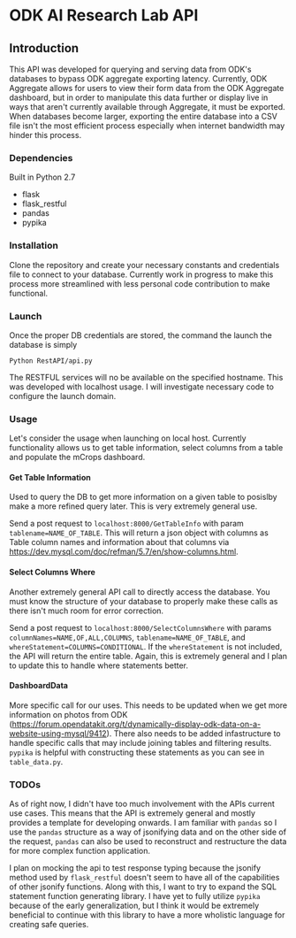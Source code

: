 # ODK AI Research Lab API


## Introduction

This API was developed for querying and serving data from ODK's databases to bypass ODK aggregate exporting latency. Currently, ODK Aggregate allows for users to view their form data from the ODK Aggregate dashboard, but in order to manipulate this data further or display live in ways that aren't currently available through Aggregate, it must be exported. When databases become larger, exporting the entire database into a CSV file isn't the most efficient process especially when internet bandwidth may hinder this process. 


### Dependencies
Built in Python 2.7

- flask
- flask_restful
- pandas
- pypika

### Installation

Clone the repository and create your necessary constants and credentials file to connect to your database. Currently work in progress to make this process more streamlined with less personal code contribution to make functional.

### Launch

Once the proper DB credentials are stored, the command the launch the database is simply
 ```
 Python RestAPI/api.py
 ```
 
 The RESTFUL services will no be available on the specified hostname. This was developed with localhost usage. I will investigate necessary code to configure the launch domain. 
 
 ### Usage
 
 Let's consider the usage when launching on local host. Currently functionality allows us to get table information, select columns from a table and populate the mCrops dashboard. 
 
 #### Get Table Information
 
Used to query the DB to get more information on a given table to posislby make a more refined query later. This is very extremely general use.
 
Send a post request to `localhost:8000/GetTableInfo` with param `tablename=NAME_OF_TABLE`. This will return a json object with columns as Table column names and information about that columns via https://dev.mysql.com/doc/refman/5.7/en/show-columns.html. 

#### Select Columns Where

Another extremely general API call to directly access the database. You must know the structure of your database to properly make these calls as there isn't much room for error correction.

Send a post request to `localhost:8000/SelectColumnsWhere` with params `columnNames=NAME,OF,ALL,COLUMNS`, `tablename=NAME_OF_TABLE`, and `whereStatement=COLUMNS=CONDITIONAL`. If the `whereStatement` is not included, the API will return the entire table. Again, this is extremely general and I plan to update this to handle where statements better.

#### DashboardData

More specific call for our uses. This needs to be updated when we get more information on photos from ODK (https://forum.opendatakit.org/t/dynamically-display-odk-data-on-a-website-using-mysql/9412). There also needs to be added infastructure to handle specific calls that may include joining tables and filtering results. `pypika` is helpful with constructing these statements as you can see in  `table_data.py`. 


### TODOs

As of right now, I didn't have too much involvement with the APIs current use cases. This means that the API is extremely general and mostly provides a template for developing onwards. I am familiar with `pandas` so I use the `pandas` structure as a way of jsonifying data and on the other side of the request, `pandas` can also be used to reconstruct and restructure the data for more complex function application. 

I plan on mocking the api to test response typing because the jsonify method used by `flask_restful` doesn't seem to have all of the capabilities of other jsonify functions. Along with this, I want to try to expand the SQL statement function generating library. I have yet to fully utilize `pypika` because of the early generalization, but I think it would be extremely beneficial to continue with this library to have a more wholistic language for creating safe queries.

